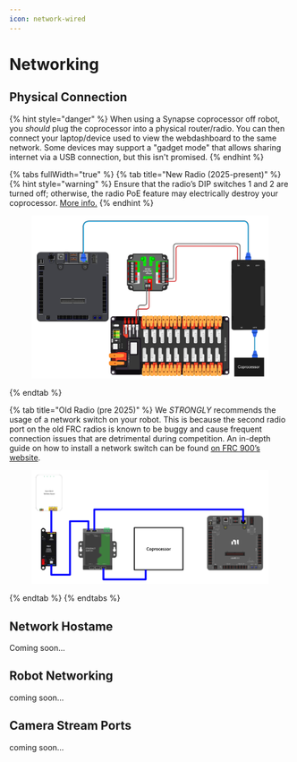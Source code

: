 ```yaml
---
icon: network-wired
---
```


# Networking

## Physical Connection

{% hint style="danger" %}
When using a Synapse coprocessor off robot, you _should_ plug the coprocessor into a physical router/radio. You can then connect your laptop/device used to view the webdashboard to the same network. Some devices may support a "gadget mode" that allows sharing internet via a USB connection, but this isn't promised.&#x20;
{% endhint %}

{% tabs fullWidth="true" %}
{% tab title="New Radio (2025-present)" %}
{% hint style="warning" %}
Ensure that the radio’s DIP switches 1 and 2 are turned off; otherwise, the radio PoE feature may electrically destroy your coprocessor. [More info.](https://frc-radio.vivid-hosting.net/overview/wiring-your-radio#power-over-ethernet-poe-for-downstream-devices)
{% endhint %}

<figure><img src="../../.gitbook/assets/networking-diagram-vividhosting.webp" alt=""><figcaption></figcaption></figure>
{% endtab %}

{% tab title="Old Radio (pre 2025)" %}
We _STRONGLY_ recommends the usage of a network switch on your robot. This is because the second radio port on the old FRC radios is known to be buggy and cause frequent connection issues that are detrimental during competition. An in-depth guide on how to install a network switch can be found [on FRC 900’s website](https://zebracorns.org/blog/ZebraSwitch/).

<figure><img src="../../.gitbook/assets/networking-diagram.webp" alt=""><figcaption></figcaption></figure>
{% endtab %}
{% endtabs %}

## Network Hostame

Coming soon...

## Robot Networking

coming soon...

## Camera Stream Ports

coming soon...
